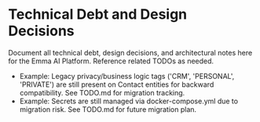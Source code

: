 # Technical Debt and Design Decisions

Document all technical debt, design decisions, and architectural notes here for the Emma AI Platform. Reference related TODOs as needed.

- Example: Legacy privacy/business logic tags ('CRM', 'PERSONAL', 'PRIVATE') are still present on Contact entities for backward compatibility. See TODO.md for migration tracking.
- Example: Secrets are still managed via docker-compose.yml due to migration risk. See TODO.md for future migration plan.
